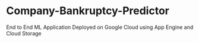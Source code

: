 # Company-Bankruptcy-Predictor
End to End ML Application Deployed on Google Cloud using App Engine and Cloud Storage

